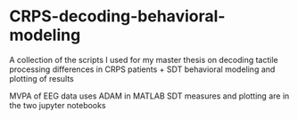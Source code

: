# CRPS-decoding-behavioral-modeling
A collection of the scripts I used for my master thesis on decoding tactile processing differences in CRPS patients + SDT behavioral modeling and plotting of results

MVPA of EEG data uses ADAM in MATLAB
SDT measures and plotting are in the two jupyter notebooks
